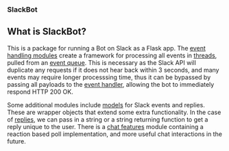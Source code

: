 ### SlackBot

## What is SlackBot?

This is a package for running a Bot on Slack as a Flask app.
The [event handling modules](./event_handling) create a framework for 
processing all events in [threads](./event_handling/event_processor), pulled from an [event queue](./event_handling/event_queue).
This is necessary as the Slack API will duplicate any requests if it does not hear back within 3 seconds, 
and many events may require longer processsing time, thus it can be bypassed by passing all payloads to 
the [event handler](./event_handling/event_handler), allowing the bot to immediately respond HTTP 200 OK.

Some additional modules include [models](./models) for Slack events and replies. These are wrapper objects
that extend some extra functionality. In the case of [replies](./models/slack_reply), we can pass in a string or a
string returning function to get a reply unique to the user. There is a [chat features](./chat_features) module containing
a reaction based poll implementation, and more useful chat interactions in the future.
